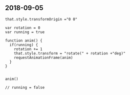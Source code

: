 ## 2018-09-05

```
that.style.transformOrigin ="0 0"

var rotation = 0
var running = true

function anim() {
  if(running) {    
    rotation += 1
    that.style.transform = "rotate(" + rotation +"deg)"
    requestAnimationFrame(anim)
  }
}


anim()

// running = false

```

<object width="500" height="500" data="doc/journal/2018-09-05.md/xray_rotation.mp4"></object> 